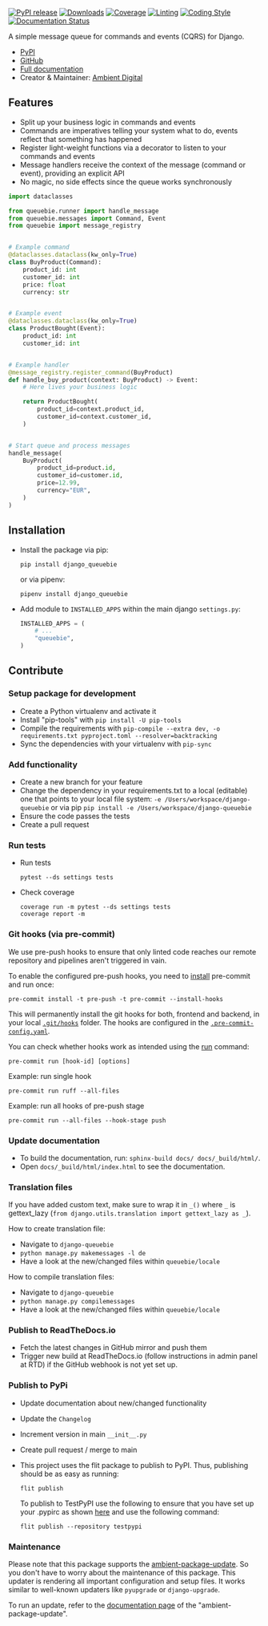 [![PyPI release](https://img.shields.io/pypi/v/django-queuebie.svg)](https://pypi.org/project/django-queuebie/)
[![Downloads](https://static.pepy.tech/badge/django-queuebie)](https://pepy.tech/project/django-queuebie)
[![Coverage](https://img.shields.io/badge/Coverage-100.0%25-success)](https://github.com/ambient-innovation/django-queuebie/actions?workflow=CI)
[![Linting](https://img.shields.io/endpoint?url=https://raw.githubusercontent.com/astral-sh/ruff/main/assets/badge/v2.json)](https://github.com/astral-sh/ruff)
[![Coding Style](https://img.shields.io/badge/code%20style-Ruff-000000.svg)](https://github.com/astral-sh/ruff)
[![Documentation Status](https://readthedocs.org/projects/django-queuebie/badge/?version=latest)](https://django-queuebie.readthedocs.io/en/latest/?badge=latest)

A simple message queue for commands and events (CQRS) for Django.

* [PyPI](https://pypi.org/project/django-queuebie/)
* [GitHub](https://github.com/ambient-innovation/django-queuebie)
* [Full documentation](https://django-queuebie.readthedocs.io/en/latest/index.html)
* Creator & Maintainer: [Ambient Digital](https://ambient.digital/)


## Features

* Split up your business logic in commands and events
* Commands are imperatives telling your system what to do, events reflect that something has happened
* Register light-weight functions via a decorator to listen to your commands and events
* Message handlers receive the context of the message (command or event), providing an explicit API
* No magic, no side effects since the queue works synchronously

```python
import dataclasses

from queuebie.runner import handle_message
from queuebie.messages import Command, Event
from queuebie import message_registry


# Example command
@dataclasses.dataclass(kw_only=True)
class BuyProduct(Command):
    product_id: int
    customer_id: int
    price: float
    currency: str


# Example event
@dataclasses.dataclass(kw_only=True)
class ProductBought(Event):
    product_id: int
    customer_id: int


# Example handler
@message_registry.register_command(BuyProduct)
def handle_buy_product(context: BuyProduct) -> Event:
    # Here lives your business logic

    return ProductBought(
        product_id=context.product_id,
        customer_id=context.customer_id,
    )


# Start queue and process messages
handle_message(
    BuyProduct(
        product_id=product.id,
        customer_id=customer.id,
        price=12.99,
        currency="EUR",
    )
)
```

## Installation

- Install the package via pip:

  `pip install django_queuebie`

  or via pipenv:

  `pipenv install django_queuebie`

- Add module to `INSTALLED_APPS` within the main django `settings.py`:

    ```python
    INSTALLED_APPS = (
        # ...
        "queuebie",
    )
    ```



## Contribute

### Setup package for development

- Create a Python virtualenv and activate it
- Install "pip-tools" with `pip install -U pip-tools`
- Compile the requirements with `pip-compile --extra dev, -o requirements.txt pyproject.toml --resolver=backtracking`
- Sync the dependencies with your virtualenv with `pip-sync`

### Add functionality

- Create a new branch for your feature
- Change the dependency in your requirements.txt to a local (editable) one that points to your local file system:
  `-e /Users/workspace/django-queuebie` or via pip  `pip install -e /Users/workspace/django-queuebie`
- Ensure the code passes the tests
- Create a pull request

### Run tests

- Run tests
  ````
  pytest --ds settings tests
  ````

- Check coverage
  ````
  coverage run -m pytest --ds settings tests
  coverage report -m
  ````

### Git hooks (via pre-commit)

We use pre-push hooks to ensure that only linted code reaches our remote repository and pipelines aren't triggered in
vain.

To enable the configured pre-push hooks, you need to [install](https://pre-commit.com/) pre-commit and run once:

    pre-commit install -t pre-push -t pre-commit --install-hooks

This will permanently install the git hooks for both, frontend and backend, in your local
[`.git/hooks`](./.git/hooks) folder.
The hooks are configured in the [`.pre-commit-config.yaml`](templates/.pre-commit-config.yaml.tpl).

You can check whether hooks work as intended using the [run](https://pre-commit.com/#pre-commit-run) command:

    pre-commit run [hook-id] [options]

Example: run single hook

    pre-commit run ruff --all-files

Example: run all hooks of pre-push stage

    pre-commit run --all-files --hook-stage push

### Update documentation

- To build the documentation, run: `sphinx-build docs/ docs/_build/html/`.
- Open `docs/_build/html/index.html` to see the documentation.


### Translation files

If you have added custom text, make sure to wrap it in `_()` where `_` is
gettext_lazy (`from django.utils.translation import gettext_lazy as _`).

How to create translation file:

* Navigate to `django-queuebie`
* `python manage.py makemessages -l de`
* Have a look at the new/changed files within `queuebie/locale`

How to compile translation files:

* Navigate to `django-queuebie`
* `python manage.py compilemessages`
* Have a look at the new/changed files within `queuebie/locale`


### Publish to ReadTheDocs.io

- Fetch the latest changes in GitHub mirror and push them
- Trigger new build at ReadTheDocs.io (follow instructions in admin panel at RTD) if the GitHub webhook is not yet set
  up.

### Publish to PyPi

- Update documentation about new/changed functionality

- Update the `Changelog`

- Increment version in main `__init__.py`

- Create pull request / merge to main

- This project uses the flit package to publish to PyPI. Thus, publishing should be as easy as running:
  ```
  flit publish
  ```

  To publish to TestPyPI use the following to ensure that you have set up your .pypirc as
  shown [here](https://flit.readthedocs.io/en/latest/upload.html#using-pypirc) and use the following command:

  ```
  flit publish --repository testpypi
  ```

### Maintenance

Please note that this package supports the [ambient-package-update](https://pypi.org/project/ambient-package-update/).
So you don't have to worry about the maintenance of this package. This updater is rendering all important
configuration and setup files. It works similar to well-known updaters like `pyupgrade` or `django-upgrade`.

To run an update, refer to the [documentation page](https://pypi.org/project/ambient-package-update/)
of the "ambient-package-update".

